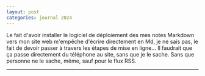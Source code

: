 ```yaml
---
layout: post
categories: journal 2024
---
```


Le fait d'avoir installer le logiciel de déploiement des mes notes Markdown vers mon site web m'empêche d'écrire directement en Md, je ne sais pas, le fait de devoir passer à travers les étapes de mise en ligne... Il faudrait que ça passe directement du téléphone au site, sans que je le sache. Sans que personne ne le sache, même, sauf pour le flux RSS. 

***


